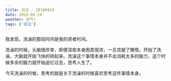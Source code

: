 ```yaml
---
title: 日记 - 20180419
date: 2018-04-19
weather: 天气☀️
tags: ['日记']
---
```


我发现，洗澡的那段时间是我的贤者时间。

洗澡的时候，头脑很庆幸，即便深夜本身困意很浓，一旦克服了懒惰，开始了洗澡，大脑就开始飞快的转起来。洗澡这个事情本身并不会消耗太多的脑力，这个时候多余的脑力就开始追忆过去，思考人生了。

今天洗澡的时候，思考的就是关于洗澡的时候喜欢思考这件事情本身。
